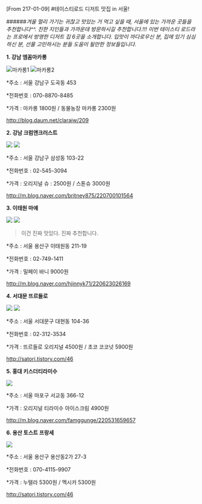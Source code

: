 [From 217-01-09]
#테이스티로드 디저트 맛집 in 서울!

######_겨울 멀리 가기는 귀찮고 맛있는 거 먹고 싶을 때, 서울에 있는 가까운 곳들을 추천합니다^^. 친한 지인들과 가까운데 방문하시길 추천합니다.!!! 이번 테이스티 로드라는 프로에서 방영한 디저트 집 6곳을 소개합니다. 입맛이 까다로우신 분, 집에 있기 심심하신 분, 선물 고민하시는 분들 도움이 될만한 정보들입니다._




**1. 강남 엠꼼마카롱**

![마카롱1](http://cfile24.uf.tistory.com/image/26587D36562C85390D73AF)
![마카롱2](http://cfile1.uf.tistory.com/image/23284541545BDC762D27F3)

*주소 : 서울 강남구 도곡동 453 

*전화번호 : 070-8870-8485

*가격 : 마카롱 1800원 / 동물농장 마카롱 2300원




<http://blog.daum.net/clarajw/209>


**2. 강남 크럼앤크러스트**

![](http://cfile29.uf.tistory.com/image/22460549562CBEAC267040)
![](https://mp-seoul-image-production-s3.mangoplate.com/232013/509833_1458304146726_522?fit=around%7C512:512&crop=512:512;*,*&output-format=jpg&output-quality=80)

*주소 : 서울 강남구 삼성동 103-22 

*전화번호 : 02-545-3094 

*가격 : 오리지널 슈 : 2500원 / 스톤슈 3000원 


<http://m.blog.naver.com/britney875/220700101564>

**3. 이태원 마얘**

![](http://cfile2.uf.tistory.com/image/2641AB40562CC3580F2A07)
![](http://cfile2.uf.tistory.com/image/2641AB40562CC3580F2A07)

>이건 진짜 맛있다. 진짜 추천합니다.

*주소 : 서울 용산구 이태원동 211-19 

*전화번호 : 02-749-1411 

*가격 : 밀페이 바니 9000원 

<http://m.blog.naver.com/hjinnyk71/220623026169>


**4. 서대문 뜨르들로**

![](http://foodkoreaguide.com/wp-content/uploads/2015/12/Food-Korea-Guide-TRDLO-%EB%9C%A8%EB%A5%B4%EB%93%A4%EB%A1%9C.jpg)
![](http://cfile23.uf.tistory.com/image/240AF54F562CC0EB0620E5)

*주소 : 서울 서대문구 대현동 104-36 

*전화번호 : 02-312-3534 

*가격 : 뜨르들로 오리지널 4500원 / 초코 코코넛 5900원 

<http://satori.tistory.com/46>

**5. 홍대 키스더티라미수**

![](https://media-cdn.tripadvisor.com/media/photo-s/09/ac/12/b3/kiss-the-tiramisu.jpg)

*주소 : 서울 마포구 서교동 366-12 

*가격 : 오리지널 티라미수 아이스크림 4900원 


<http://m.blog.naver.com/famggunge/220531659657>

**6. 용산 토스트 프랑세**

![](https://s3-ap-northeast-1.amazonaws.com/img.prod.mp/mango_pick/uuuwh5magpwq7y.JPG)

*주소 : 서울 용산구 용산동2가 27-3

*전화번호 : 070-4115-9907

*가격 : 누텔라 5300원 / 멕시카 5300원


<http://satori.tistory.com/46>
